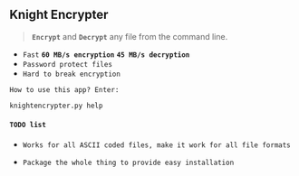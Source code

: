 ## Knight Encrypter

> **`Encrypt`** and **`Decrypt`** any file from the command line.

* `Fast` **`60 MB/s encryption`** **`45 MB/s decryption`**
* `Password protect files`
* `Hard to break encryption`

`How to use this app? Enter:`
```sh 
knightencrypter.py help
```

#### `TODO list`

* `Works for all ASCII coded files, make it work for all file formats`

* `Package the whole thing to provide easy installation`


